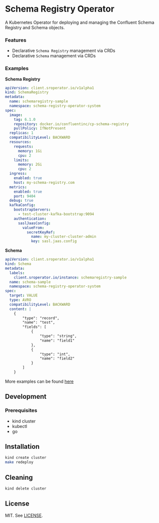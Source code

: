 # Schema Registry Operator

A Kubernetes Operator for deploying and managing the Confluent Schema Registry and Schema objects.

### Features
- Declarative `Schema Registry` management via CRDs
- Declarative `Schema` management via CRDs

### Examples

**Schema Registry**
```yaml
apiVersion: client.sroperator.io/v1alpha1
kind: SchemaRegistry
metadata:
  name: schemaregistry-sample
  namespace: schema-registry-operator-system
spec:
  image:
    tag: 6.1.0
    repository: docker.io/confluentinc/cp-schema-registry
    pullPolicy: IfNotPresent
  replicas: 1
  compatibilityLevel: BACKWARD
  resources:
    requests:
      memory: 1Gi
      cpu: 2
    limits:
      memory: 2Gi
      cpu: 2
  ingress:
    enabled: true
    host: my-schema-registry.com
  metrics:
    enabled: true
    port: 9404
  debug: true
  kafkaConfig:
    bootstrapServers:
      - test-cluster-kafka-bootstrap:9094
    authentication:
      saslJaasConfig:
        valueFrom:
          secretKeyRef:
            name: my-cluster-cluster-admin
            key: sasl.jaas.config
```

**Schema**
```yaml
apiVersion: client.sroperator.io/v1alpha1
kind: Schema
metadata:
  labels:
    client.sroperator.io/instance: schemaregistry-sample
  name: schema-sample
  namespace: schema-registry-operator-system
spec:
  target: VALUE
  type: AVRO
  compatibilityLevel: BACKWARD
  content: |
    {
        "type": "record",
        "name": "test",
        "fields": [
            {
                "type": "string",
                "name": "field1"
            },
            {
                "type": "int",
                "name": "field2"
            }
        ]
    }
```

More examples can be found [here](./config/samples/client_v1alpha1_schema.yaml)

## Development
### Prerequisites
- kind cluster
- kubectl
- go

## Installation
```sh
kind create cluster
make redeploy
```

## Cleaning
```sh
kind delete cluster
```

## License
MIT. See [LICENSE](./LICENSE).

